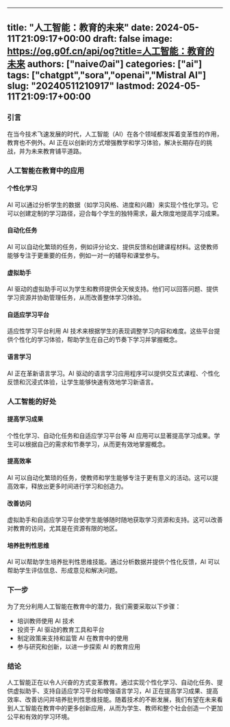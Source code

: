 
---
title: "人工智能：教育的未来"
date: 2024-05-11T21:09:17+00:00
draft: false
image: https://og.g0f.cn/api/og?title=人工智能：教育的未来
authors: ["naiveのai"]
categories: ["ai"]
tags: ["chatgpt","sora","openai","Mistral AI"]
slug: "20240511210917"
lastmod: 2024-05-11T21:09:17+00:00
---
### 引言

在当今技术飞速发展的时代，人工智能（AI）在各个领域都发挥着变革性的作用，教育也不例外。AI 正在以创新的方式增强教学和学习体验，解决长期存在的挑战，并为未来教育铺平道路。

### 人工智能在教育中的应用

#### 个性化学习

AI 可以通过分析学生的数据（如学习风格、进度和兴趣）来实现个性化学习。它可以创建定制的学习路径，迎合每个学生的独特需求，最大限度地提高学习成果。

#### 自动化任务

AI 可以自动化繁琐的任务，例如评分论文、提供反馈和创建课程材料。这使教师能够专注于更重要的任务，例如一对一的辅导和课堂参与。

#### 虚拟助手

AI 驱动的虚拟助手可以为学生和教师提供全天候支持。他们可以回答问题、提供学习资源并协助管理任务，从而改善整体学习体验。

#### 自适应学习平台

适应性学习平台利用 AI 技术来根据学生的表现调整学习内容和难度。这些平台提供个性化的学习体验，帮助学生在自己的节奏下学习并掌握概念。

#### 语言学习

AI 正在革新语言学习。AI 驱动的语言学习应用程序可以提供交互式课程、个性化反馈和沉浸式体验，让学生能够快速有效地学习新语言。

### 人工智能的好处

#### 提高学习成果

个性化学习、自动化任务和自适应学习平台等 AI 应用可以显著提高学习成果。学生可以根据自己的需求和节奏学习，从而更有效地掌握概念。

#### 提高效率

AI 可以自动化繁琐的任务，使教师和学生能够专注于更有意义的活动。这可以提高效率，释放出更多时间进行学习和创造力。

#### 改善访问

虚拟助手和自适应学习平台使学生能够随时随地获取学习资源和支持。这可以改善对教育的访问，尤其是在资源有限的地区。

#### 培养批判性思维

AI 可以帮助学生培养批判性思维技能。通过分析数据并提供个性化反馈，AI 可以帮助学生评估信息、形成意见和解决问题。

### 下一步

为了充分利用人工智能在教育中的潜力，我们需要采取以下步骤：

* 培训教师使用 AI 技术
* 投资于 AI 驱动的教育工具和平台
* 制定政策来支持和监管 AI 在教育中的使用
* 参与研究和创新，以进一步探索 AI 的教育应用

### 结论

人工智能正在以令人兴奋的方式变革教育。通过实现个性化学习、自动化任务、提供虚拟助手、支持自适应学习平台和增强语言学习，AI 正在提高学习成果、提高效率、改善访问并培养批判性思维技能。随着技术的不断发展，我们有望在未来看到人工智能在教育中的更多创新应用，从而为学生、教师和整个社会创造一个更加公平和有效的学习环境。